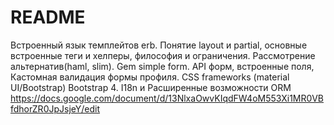 # README


Встроенный язык темплейтов erb. Понятие layout и partial, основные встроенные теги и хелперы, философия и ограничения. Рассмотрение альтернатив(haml, slim). Gem simple form. API форм, встроенные поля, Кастомная валидация формы профиля. CSS frameworks (material UI/Bootstrap) Bootstrap 4. I18n
и Расширенные возможности ORM https://docs.google.com/document/d/13NlxaOwvKIqdFW4oM553Xi1MR0VBfdhorZR0JpJsjeY/edit
